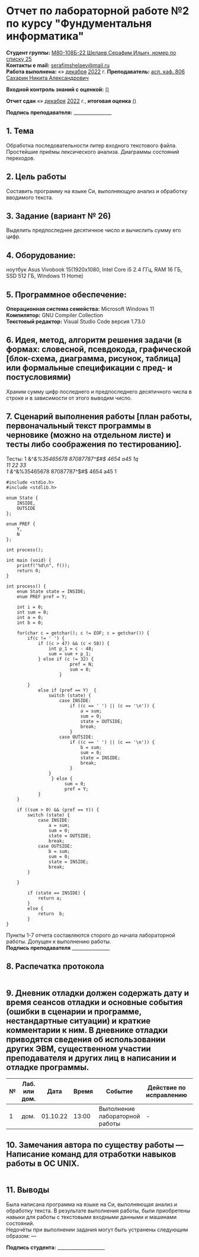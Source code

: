 # Отчет по лабораторной работе №2 по курсу "Фундументальня информатика" 
<b>Студент группы:</b> <ins>М80-108Б-22 Шелаев Серафим Ильич, номер по списку 25</ins>  
<b>Контакты e mail:</b> <ins>serafimshelaev@mail.ru</ins>  
<b>Работа выполнена:</b> «» <ins>декабря</ins> <ins>2022</ins> г.
<b>Преподаватель:</b> <ins>асп. каф. 806 Сахарин Никита Александрович</ins>

<b>Входной контроль знаний с оценкой:</b> <ins> ()</ins>

<b>Отчет сдан</b> «» <ins>декабря</ins> <ins>2022</ins> г., <b>итоговая оценка</b> <ins> ()</ins>                                                          

<b>Подпись преподавателя:</b> ________________
## 1. Тема
Обработка последовательности литер входного текстового файла. Простейшие приёмы лексического анализа. Диаграммы состояний переходов.
## 2. Цель работы
Составить программу на языке Си, выполняющую анализ и обработку вводимого текста.
## 3. Задание (вариант № 26)
Выделить предпоследнее десятичное число и вычислить сумму его цифр.
## 4. Оборудование:
ноутбук  Asus Vivobook 15(1920x1080, Intel Core i5 2.4 ГГц, RAM 16 ГБ, SSD 512 ГБ, Windows 11 Home)
## 5. Программное обеспечение:
<b>Операционная система семейства:</b> Microsoft Windows 11<br/> 
<b>Компилятор:</b> GNU Compiler Collection<br/>
<b>Текстовый редактор:</b> Visual Studio Code версия 1.73.0<br/>
## 6. Идея, метод, алгоритм решения задачи (в формах: словесной, псевдокода, графической [блок-схема, диаграмма, рисунок, таблица] или формальные спецификации с пред- и постусловиями)
Храним сумму цифр последнего и предпоследнего десятичного числа в строке и в зависимости от этого выводим число.

 
## 7. Сценарий выполнения работы [план работы, первоначальный текст программы в черновике (можно на отдельном листе) и тесты либо соображения по тестированию]. 
Тесты:
1 &^*&%35465678 87087787^$#$ 4654 a45 1q  
11 22 33  
1 &^*&%35465678 87087787^$#$ 4654 a45 1  

```
#include <stdio.h>
#include <stdlib.h>

enum State {
    INSIDE,
    OUTSIDE
};

enum PREF {
    Y,
    N
};

int process();

int main (void) {
    printf("%d\n", f());
    return 0;
}

int process() {
    enum State state = INSIDE;
    enum PREF pref = Y;
   
    int i = 0;
    int sum = 0;
    int a = 0;
    int b = 0;
   
    for(char c = getchar(); c != EOF; c = getchar()) {
        if(c != ' ') {
            if ((c > 47) && (c < 58)) {
                int p_1 = c - 48;
                sum = sum + p_1;
            } else if (c != 32) {
                        pref = N;
                        sum = 0;
                    }    
               
        }
            else if (pref == Y)  { 
                switch (state) {
                    case INSIDE:
                        if ((c == ' ') || (c == '\n')) {
                            a = sum;                        
                            sum = 0;
                            state = OUTSIDE;
                            break;
                        }
                    case OUTSIDE:
                        if ((c == ' ') || (c == '\n')) {        
                            b = sum;
                            sum = 0;
                            state = INSIDE;
                            break;
                        }
                }
                 } else { 
                      sum = 0;
                      pref = Y; 
            }  
    }
    
    if ((sum > 0) && (pref == Y)) {
        switch (state) {
            case INSIDE:
                a = sum;
                sum = 0;
                state = OUTSIDE;
                break;
            case OUTSIDE:
                b = sum;
                sum = 0;
                state = INSIDE;
                break;
        }       
    
    }

        if (state == INSIDE) {
            return a;
        }
        else {
            return  b;
        }
}

```



Пункты 1-7 отчета составляются сторого до начала лабораторной работы.
Допущен к выполнению работы.  
<b>Подпись преподавателя</b> ________________
## 8. Распечатка протокола 
```
```
## 9. Дневник отладки должен содержать дату и время сеансов отладки и основные события (ошибки в сценарии и программе, нестандартные ситуации) и краткие комментарии к ним. В дневнике отладки приводятся сведения об использовании других ЭВМ, существенном участии преподавателя и других лиц в написании и отладке программы.

| № |  Лаб. или дом. | Дата | Время | Событие | Действие по исправлению | Примечание |
| ------ | ------ | ------ | ------ | ------ | ------ | ------ |
| 1 | дом. | 01.10.22 | 13:00 | Выполнение лабораторной работы | - | - |
## 10. Замечания автора по существу работы — Написание команд для отработки навыков работы в ОС UNIX.
```
```
## 11. Выводы
Была написана программа на языке на Си, выполняющая анализ и обработку текста. В результате выполнения работы, были приобретены навыки для работы с текстовыми входными данными и машинами состояний.  
Недочёты при выполнении задания могут быть устранены следующим образом: —

<b>Подпись студента:</b> ____________________




